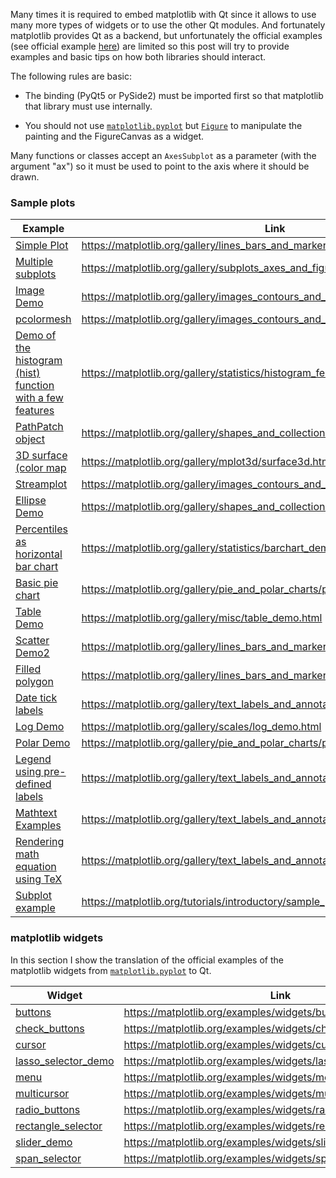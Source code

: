 Many times it is required to embed matplotlib with Qt since it allows to use many more types of widgets or to use the other Qt modules. And fortunately matplotlib provides Qt as a backend, but unfortunately the official examples (see official example [here](https://matplotlib.org/3.2.1/gallery/user_interfaces/embedding_in_qt_sgskip.html)) are limited so this post will try to provide examples and basic tips on how both libraries should interact.

The following rules are basic:

- The binding (PyQt5 or PySide2) must be imported first so that matplotlib that library must use internally.

- You should not use [`matplotlib.pyplot`](https://matplotlib.org/users/pyplot_tutorial.html) but [`Figure`](https://matplotlib.org/3.2.1/api/_as_gen/matplotlib.figure.Figure.html) to manipulate the painting and the FigureCanvas as a widget.

Many functions or classes accept an `AxesSubplot` as a parameter (with the argument "ax") so it must be used to point to the axis where it should be drawn.

### Sample plots
| Example                                                                            | Link                                                                              |
| ---------------------------------------------------------------------------------- | --------------------------------------------------------------------------------- |
| [Simple Plot](simple_plot.py)                                                      | https://matplotlib.org/gallery/lines_bars_and_markers/simple_plot.html            |
| [Multiple subplots](subplot.py)                                                    | https://matplotlib.org/gallery/subplots_axes_and_figures/subplot.html             |
| [Image Demo](image_demo.py)                                                        | https://matplotlib.org/gallery/images_contours_and_fields/image_demo.html         |
| [pcolormesh](pcolormesh_levels.py)                                                 | https://matplotlib.org/gallery/images_contours_and_fields/pcolormesh_levels.html  |
| [Demo of the histogram (hist) function with a few features](histogram_features.py) | https://matplotlib.org/gallery/statistics/histogram_features.html                 |
| [PathPatch object](path_patch.py)                                                  | https://matplotlib.org/gallery/shapes_and_collections/path_patch.html             |
| [3D surface (color map](surface3d.py)                                              | https://matplotlib.org/gallery/mplot3d/surface3d.html                             |
| [Streamplot](plot_streamplot.py)                                                   | https://matplotlib.org/gallery/images_contours_and_fields/plot_streamplot.html    |
| [Ellipse Demo](ellipse_demo.py)                                                    | https://matplotlib.org/gallery/shapes_and_collections/ellipse_demo.html           |
| [Percentiles as horizontal bar chart](barchart_demo.py)                            | https://matplotlib.org/gallery/statistics/barchart_demo.html                      |
| [Basic pie chart](pie_features.py)                                                 | https://matplotlib.org/gallery/pie_and_polar_charts/pie_features.html             |
| [Table Demo](table_demo.py)                                                        | https://matplotlib.org/gallery/misc/table_demo.html                               |
| [Scatter Demo2](scatter_demo2.py)                                                  | https://matplotlib.org/gallery/lines_bars_and_markers/scatter_demo2.html          |
| [Filled polygon](fill.py)                                                          | https://matplotlib.org/gallery/lines_bars_and_markers/fill.html                   |
| [Date tick labels](date.py)                                                        | https://matplotlib.org/gallery/text_labels_and_annotations/date.html              |
| [Log Demo](log_demo.py)                                                            | https://matplotlib.org/gallery/scales/log_demo.html                               |
| [Polar Demo](polar_demo.py)                                                        | https://matplotlib.org/gallery/pie_and_polar_charts/polar_demo.html               |
| [Legend using pre-defined labels](legend.py)                                       | https://matplotlib.org/gallery/text_labels_and_annotations/legend.html            |
| [Mathtext Examples](mathtext_examples.py)                                          | https://matplotlib.org/gallery/text_labels_and_annotations/mathtext_examples.html |
| [Rendering math equation using TeX](tex_demo.py)                                   | https://matplotlib.org/gallery/text_labels_and_annotations/tex_demo.html          |
| [Subplot example](Subplot.py)                                                      | https://matplotlib.org/tutorials/introductory/sample_plots.html#subplot-example   |


### matplotlib widgets

In this section I show the translation of the official examples of the matplotlib widgets from [`matplotlib.pyplot`](https://matplotlib.org/users/pyplot_tutorial.html) to Qt.

| Widget                                                | Link                                                             |
| ----------------------------------------------------- | ---------------------------------------------------------------- |
| [buttons](widgets/buttons.py)                         | https://matplotlib.org/examples/widgets/buttons.html             |
| [check_buttons](widgets/check_buttons.py)             | https://matplotlib.org/examples/widgets/check_buttons.html       |
| [cursor](widgets/cursor.py)                           | https://matplotlib.org/examples/widgets/cursor.html              |
| [lasso_selector_demo](widgets/lasso_selector_demo.py) | https://matplotlib.org/examples/widgets/lasso_selector_demo.html |
| [menu](widgets/menu.py)                               | https://matplotlib.org/examples/widgets/menu.html                |
| [multicursor](widgets/multicursor.py)                 | https://matplotlib.org/examples/widgets/multicursor.html         |
| [radio_buttons](widgets/radio_buttons.py)             | https://matplotlib.org/examples/widgets/radio_buttons.html       |
| [rectangle_selector](widgets/rectangle_selector.py)   | https://matplotlib.org/examples/widgets/rectangle_selector.html  |
| [slider_demo](widgets/slider_demo.py)                 | https://matplotlib.org/examples/widgets/slider_demo.html         |
| [span_selector](widgets/span_selector.py)             | https://matplotlib.org/examples/widgets/span_selector.html       |
